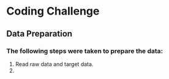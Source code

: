 # Coding Challenge

## Data Preparation

### The following steps were taken to prepare the data:

1. Read raw data and target data.
2.
